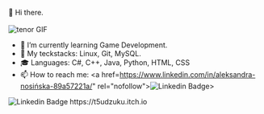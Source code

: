 👋 Hi there.
<br>
<br>
<img src="https://images-wixmp-ed30a86b8c4ca887773594c2.wixmp.com/f/7b674371-0178-47a7-bf86-e9960c61f200/d9xtt3l-014c91e9-48a4-4106-857d-df7ece069e84.gif?token=eyJ0eXAiOiJKV1QiLCJhbGciOiJIUzI1NiJ9.eyJzdWIiOiJ1cm46YXBwOjdlMGQxODg5ODIyNjQzNzNhNWYwZDQxNWVhMGQyNmUwIiwiaXNzIjoidXJuOmFwcDo3ZTBkMTg4OTgyMjY0MzczYTVmMGQ0MTVlYTBkMjZlMCIsIm9iaiI6W1t7InBhdGgiOiJcL2ZcLzdiNjc0MzcxLTAxNzgtNDdhNy1iZjg2LWU5OTYwYzYxZjIwMFwvZDl4dHQzbC0wMTRjOTFlOS00OGE0LTQxMDYtODU3ZC1kZjdlY2UwNjllODQuZ2lmIn1dXSwiYXVkIjpbInVybjpzZXJ2aWNlOmZpbGUuZG93bmxvYWQiXX0.RseWJ7ZRlpkeMF0dBtwqRQeUxAwA1lZTR65TSMQ-2rI" alt="tenor GIF" style="max-width:100%;">

- 🌱 I’m currently learning Game Development.
- 🤔 My teckstacks: Linux, Git, MySQL.
- 🎓 Languages: C#, C++, Java, Python, HTML, CSS
- 📫 How to reach me: 
<a href=https://www.linkedin.com/in/aleksandra-nosińska-89a57221a/" rel="nofollow"><img src="https://camo.githubusercontent.com/9a8897077ad0749615740069d7c73fcae9206be807d46600d29e2a8b47540486/68747470733a2f2f696d672e736869656c64732e696f2f62616467652f2d616e6a616c69736f6e69333635352d626c75653f7374796c653d666c61742d737175617265266c6f676f3d4c696e6b6564696e266c6f676f436f6c6f723d7768697465266c696e6b3d68747470733a2f2f7777772e6c696e6b6564696e2e636f6d2f696e2f616e6a616c69736f6e69333635352f" alt="Linkedin Badge" data-canonical-src="https://img.shields.io/badge/-anjalisoni3655-blue?style=flat-square&amp;logo=Linkedin&amp;logoColor=white&amp;link=https://www.linkedin.com/in/anjalisoni3655/" style="max-width:100%;"></a>>
<img src="https://camo.githubusercontent.com/9a8897077ad0749615740069d7c73fcae9206be807d46600d29e2a8b47540486/68747470733a2f2f696d672e736869656c64732e696f2f62616467652f2d616e6a616c69736f6e69333635352d626c75653f7374796c653d666c61742d737175617265266c6f676f3d4c696e6b6564696e266c6f676f436f6c6f723d7768697465266c696e6b3d68747470733a2f2f7777772e6c696e6b6564696e2e636f6d2f696e2f616e6a616c69736f6e69333635352f" alt="Linkedin Badge" data-canonical-src="https://img.shields.io/badge/-anjalisoni3655-blue?style=flat-square&amp;logo=Linkedin&amp;logoColor=white&amp;link=https://www.linkedin.com/in/anjalisoni3655/" style="max-width:100%;">
</a>
https://t5udzuku.itch.io

